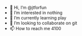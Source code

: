 - 👋 Hi, I’m @jtforfun
- 👀 I’m interested in nothing
- 🌱 I’m currently learning play
- 💞️ I’m looking to collaborate on git
- 📫 How to reach me 4100

<!---
jtforfun/jtforfun is a ✨ special ✨ repository because its `README.md` (this file) appears on your GitHub profile.
You can click the Preview link to take a look at your changes.
--->
